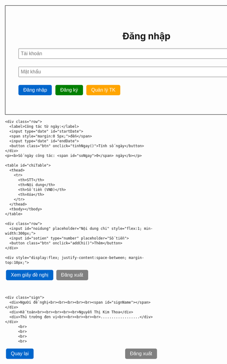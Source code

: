 <html lang="vi">
<head>
  <meta charset="UTF-8">
  <title>Quản lý chi tiêu & Giấy đề nghị thanh toán</title>
  <style>
@media print {
    .btn, #phieuArea .btn {
    display: none !important;
  }
}
 @page {
    size: A4;
    margin: 15mm;
}

#phieuArea .header {
  position: relative;
  margin-bottom: 10px;
}

#phieuArea .logo {
  position: absolute;
  top: 0;
  left: 0;
}

#phieuArea .logo img {
  width: 120px;  /* chỉnh kích thước logo */
  height: auto;
}

#phieuArea .title {
  text-align: center;
}


    body { font-family: "Times New Roman", serif; margin: 40px; -webkit-print-color-adjust: exact;
    print-color-adjust: exact; }
    .container { width: 850px; margin: auto; border: 1px solid #000; padding: 40px; font-size: 20px; }
    .hidden { display: none; }
    h2 { text-align: center; margin-bottom: 15px; }
    .btn { margin: 3px; padding: 8px 16px; background: #0066cc; color: #fff; border: none; border-radius: 5px; cursor: pointer; font-size: 16px; }
    .btn.gray { background: gray; }
    .btn.green { background: green; }
    .btn.orange { background: orange; }
    table { width: 100%; border-collapse: collapse; margin-top: 15px; font-size: 16px; }
    table, th, td { border: 1px solid #000; text-align: center; }
    th, td { padding: 6px; text-align: center; }
    .right { text-align: center; }
    .delBtn { background: red; color: white; border: none; padding: 3px 8px; cursor: pointer; border-radius: 3px; }
    input, select { padding: 6px; margin: 3px; font-size: 16px; }
    .row { display: flex; align-items: center; margin-bottom: 8px; flex-wrap: wrap; }
    .row label { min-width: 160px; }
    .selected-cb { display: inline-block; background: #f0f0f0; padding: 5px 10px; border-radius: 12px; margin: 2px; }
    .selected-cb span { color: red; margin-left: 5px; cursor: pointer; }
    .sign { display: flex; justify-content: space-between; margin-top: 10px; }
    .sign div { width: 30%; text-align: center; min-height: 80px; }
    /* Edit panel */
    #editArea { width: 500px; margin: 15px auto; border: 1px dashed #666; padding: 12px; background: #fafafa; }
    #editArea table, #editArea th, #editArea td { border: 1px solid #ccc; text-align: left; }
    #editArea th, #editArea td { padding: 8px; }
    td.editable { cursor: pointer; background: #fff; }
    td.editable input { width: 100%; box-sizing: border-box; font-size: 16px; padding: 4px; }
    /* date row above sign, distributed in 3 columns to place date above right-most (Thủ trưởng) */
    .dateRow { display:flex; justify-content:space-between; margin-top:8px; margin-bottom:6px; }
    .dateRowSingle {
  text-align: right;
  margin-top: 8px;
  margin-bottom: 6px;
  font-style: italic;

}
    .dateRow div { width:30%; text-align:center; }
    .dateRight { text-align:right; }
  </style>
</head>
<body>

  <!-- ===== Đăng nhập ===== -->
  <div id="loginArea" class="container">
    <h2>Đăng nhập</h2>
    <p><input id="username" placeholder="Tài khoản" style="width:100%"></p>
    <p><input id="password" type="password" placeholder="Mật khẩu" style="width:100%"></p>
    <button class="btn" onclick="login()">Đăng nhập</button>
    <button class="btn green" onclick="showRegister()">Đăng ký</button>
    <button class="btn orange" onclick="showManage()">Quản lý TK</button>
    <p id="loginMsg" style="color:red"></p>
  </div>

  <!-- ===== Đăng ký ===== -->
  <div id="registerArea" class="container hidden">
    <h2>Đăng ký tài khoản</h2>
    <p><input id="regHoten" placeholder="Họ tên" style="width:100%"></p>
    <p><input id="regUser" placeholder="Tên đăng nhập" style="width:100%"></p>
    <p><input id="regPass" type="password" placeholder="Mật khẩu" style="width:100%"></p>
    <p><input id="regTieuvat" type="number" placeholder="Mức tiêu vặt/ngày (VNĐ)" style="width:100%"></p>
    <button class="btn" onclick="register()">Tạo tài khoản</button>
    <button class="btn gray" onclick="backLogin()">Quay lại</button>
    <p id="regMsg" style="color:red"></p>
  </div>

  <!-- ===== Quản lý tài khoản ===== -->
  <div id="manageArea" class="container hidden">
    <h2>Quản lý tài khoản</h2>
    <table id="userTable">
      <thead>
        <tr>
          <th>STT</th>
          <th>Họ tên</th>
          <th>Tài khoản</th>
          <th>Tiêu vặt/ngày</th>
          <th>Hành động</th>
        </tr>
      </thead>
      <tbody></tbody>
    </table>
    <button class="btn gray" onclick="backLogin()">Quay lại</button>
  </div>

  <!-- Edit panel (ẩn) -->
  <div id="editArea" class="hidden">
    <h3>Sửa tài khoản</h3>
    <table id="editTable" style="width:100%;"></table>
    <div style="text-align:right; margin-top:10px;">
      <button class="btn gray" onclick="cancelEdit()">Hủy</button>
      <button class="btn green" onclick="saveEditPanel()">Lưu</button>
    </div>
  </div>

  <!-- ===== Nhập chi tiêu ===== -->
  <div id="inputArea" class="container hidden">
  <h2>Nhập chi tiêu</h2>
  <p>Xin chào, <b id="userName"></b>!</p>
  

    <div class="row">
      <label>Cán bộ công tác:</label>
      <select id="cbSelect"><option value="">-- Chọn cán bộ --</option></select>
      <button class="btn" onclick="addCanBo()">Thêm</button>
    </div>
    <div id="dsCanBo"></div>

    <div class="row">
  <label>Địa điểm công tác:</label>
  <input id="diadiem" placeholder="Nhập địa điểm..." style="flex:1; min-width:350px;">
</div>

    <div class="row">
      <label>Công tác từ ngày:</label>
      <input type="date" id="startDate">
      <span style="margin:0 5px;">đến</span>
      <input type="date" id="endDate">
      <button class="btn" onclick="tinhNgay()">Tính số ngày</button>
    </div>
    <p><b>Số ngày công tác: <span id="soNgay">0</span> ngày</b></p>

    <table id="chiTable">
      <thead>
        <tr>
          <th>STT</th>
          <th>Nội dung</th>
          <th>Số tiền (VNĐ)</th>
          <th>Xóa</th>
        </tr>
      </thead>
      <tbody></tbody>
    </table>

    <div class="row">
      <input id="noidung" placeholder="Nội dung chi" style="flex:1; min-width:300px;">
      <input id="sotien" type="number" placeholder="Số tiền">
      <button class="btn" onclick="addChi()">Thêm</button>
    </div>

    <div style="display:flex; justify-content:space-between; margin-top:10px;">
  <button class="btn" onclick="showPhieu()">Xem giấy đề nghị</button>
  <button class="btn gray" onclick="logout()">Đăng xuất</button>
</div>
  </div>

  <!-- ===== Phiếu ===== -->
  <div id="phieuArea" class="container hidden">
    <div class="header">
    <div class="logo">
      <img src="logo-h2soft.jpg" alt="Logo H2SOFT">
    </div>
    <div style="text-align:center">
      <p><b>CỘNG HOÀ XÃ HỘI CHỦ NGHĨA VIỆT NAM</b></p>
      <p>Độc lập - Tự do - Hạnh phúc</p>
      <p>-----o0o-----</p>
    </div>
    </div>

    

    <h2>GIẤY ĐỀ NGHỊ THANH TOÁN</h2>
    <p>Kính gửi: Ban lãnh đạo công ty Cổ Phần Công Nghệ H2soft</p>
    <p>Tôi là: <span id="ten"></span></p>
    <p>Địa điểm công tác: <span id="ddCongTac"></span></p>
    <p>Đề nghị công ty thanh toán cho tôi các khoản sau:</p>

    <table id="dsChi">
      <thead>
        <tr><th>STT</th><th>Nội dung</th><th>Số tiền (VNĐ)</th></tr>
      </thead>
      <tbody></tbody>
      <tfoot>
        <tr><td colspan="2"><b>Tổng cộng</b></td><td class="right" id="tong"></td></tr>
      </tfoot>
    </table>

    <p>Viết bằng chữ: <i id="bangChu"></i></p>

    <!-- Ngày tháng năm: đặt lên phía trên ô "Thủ trưởng đơn vị" (ở cột phải) -->
    <div class="dateRowSingle">
  <div id="ngayThangNam"></div>
</div>
        <br>
        

    <div class="sign">
      <div>Người đề nghị<br><br><br><br><br><span id="signName"></span></div>
      <div>Kế toán<br><br><br><br><br>Nguyễn Thị Kim Thoa</div>
      <div>Thủ trưởng đơn vị<br><br><br><br><br>..................</div>
    </div>
          <br>
          <br>
          <br>
          <br>
   <div style="display:flex; justify-content:space-between; margin-top:10px;">
  <button class="btn" onclick="back()">Quay lại</button>
  <button class="btn gray" onclick="logout()">Đăng xuất</button>
</div>
  </div>

  

  <script>
    // ====== Quản lý user ======
    let users = [];
    let currentUser = null;
    let soNgayCongTac = 0;
    let selectedCanBo = [];
    let diaDiem = "";
    let currentEditingUsername = null;

    function getCongTacPhi(user, diaDiem) {
  if (!diaDiem) return user.tieuvat; // fallback về mức mặc định

  let diaDiemLower = diaDiem.toLowerCase();
  let diaDiemDacBiet = ["ninh hòa", "vạn ninh", "cam lâm", "cam ranh", "yang bay"];

  // kiểm tra nếu diaDiem nhập thuộc danh sách đặc biệt
  let isSpecial = diaDiemDacBiet.some(d => diaDiemLower.includes(d));

  if (isSpecial) {
    if (user.username === "hai" || user.username === "hoan") {
      return 80000;
    } else {
      return 40000;
    }
  }

  // nếu không thuộc địa điểm đặc biệt thì lấy mức tiêu vặt mặc định
  return user.tieuvat;
}

    function loadUsers() {
      let data = localStorage.getItem("users");
      if(data) {
        users = JSON.parse(data);
      } else {
        users = [
          { username: "tung", password: "123", hoten: "Phạm Tiến Tùng", tieuvat: 100000, chitieu: [] },
          { username: "hai", password: "123", hoten: "Đinh Tuấn Hải", tieuvat: 200000, chitieu: [] }
        ];
        saveUsers();
      }
    }
    function saveUsers() { localStorage.setItem("users", JSON.stringify(users)); }
    function reloadCanBoList() {
      let sel = document.getElementById("cbSelect");
      sel.innerHTML = '<option value="">-- Chọn cán bộ --</option>';
      users.forEach(u => {
        let opt = document.createElement("option");
        opt.value = u.username;
        opt.textContent = u.hoten;
        sel.appendChild(opt);
      });
    }

    window.onload = () => { loadUsers(); reloadCanBoList(); };

    // ====== Login/Register ======
    function login() {
      let u = document.getElementById("username").value;
      let p = document.getElementById("password").value;
      let user = users.find(x => x.username === u && x.password === p);
      if(user) {
        currentUser = user;
        document.getElementById("loginArea").classList.add("hidden");
        document.getElementById("inputArea").classList.remove("hidden");
        document.getElementById("userName").innerText = currentUser.hoten;
        renderChiTable();
      } else {
        document.getElementById("loginMsg").innerText = "Sai tài khoản hoặc mật khẩu!";
      }
    }
    function showRegister() {
      document.getElementById("loginArea").classList.add("hidden");
      document.getElementById("registerArea").classList.remove("hidden");
    }
    function backLogin() {
      hideEditPanel();
      document.getElementById("registerArea").classList.add("hidden");
      document.getElementById("manageArea").classList.add("hidden");
      document.getElementById("loginArea").classList.remove("hidden");
    }
    function logout() {
  currentUser = null;
  selectedCanBo = [];
  soNgayCongTac = 0;
  diaDiem = "";

  // Ẩn tất cả các khu vực
  document.getElementById("inputArea").classList.add("hidden");
  document.getElementById("phieuArea").classList.add("hidden");
  document.getElementById("manageArea").classList.add("hidden");
  document.getElementById("registerArea").classList.add("hidden");

  // Hiện lại màn hình đăng nhập
  document.getElementById("loginArea").classList.remove("hidden");

  // Reset form đăng nhập
  document.getElementById("username").value = "";
  document.getElementById("password").value = "";
  document.getElementById("loginMsg").innerText = "";
}


    function register() {
      let hoten = document.getElementById("regHoten").value.trim();
      let user = document.getElementById("regUser").value.trim();
      let pass = document.getElementById("regPass").value.trim();
      let tieuvat = parseInt(document.getElementById("regTieuvat").value);
      if(!hoten || !user || !pass || !tieuvat) {
        document.getElementById("regMsg").innerText = "Vui lòng nhập đầy đủ thông tin!";
        return;
      }
      if(users.find(x => x.username === user)) {
        document.getElementById("regMsg").innerText = "Tên đăng nhập đã tồn tại!";
        return;
      }
      users.push({ username: user, password: pass, hoten: hoten, tieuvat: tieuvat, chitieu: [] });
      saveUsers(); reloadCanBoList();
      document.getElementById("regMsg").style.color = "green";
      document.getElementById("regMsg").innerText = "Đăng ký thành công!";
      setTimeout(backLogin, 1500);
    }

    // ====== Quản lý TK ======
    function showManage() {
      document.getElementById("loginArea").classList.add("hidden");
      document.getElementById("manageArea").classList.remove("hidden");
      renderUserTable();
    }
    function renderUserTable() {
      let tbody = document.querySelector("#userTable tbody");
      tbody.innerHTML = "";
      users.forEach((u,i) => {
        let tr = document.createElement("tr");
        tr.innerHTML = `
          <td>${i+1}</td>
          <td>${u.hoten}</td>
          <td>${u.username}</td>
          <td>${u.tieuvat.toLocaleString()} đ</td>
          <td>
            <button class="delBtn" onclick="deleteUser('${u.username}')">Xóa</button>
            <button class="btn green" onclick="openEditPanel('${u.username}')">Sửa</button>
          </td>
        `;
        tbody.appendChild(tr);
      });
    }
    function deleteUser(username) {
      if(confirm("Xóa tài khoản " + username + "?")) {
        users = users.filter(u => u.username !== username);
        saveUsers(); reloadCanBoList(); renderUserTable();
      }
    }

    // Edit panel
    function openEditPanel(username) {
      let user = users.find(u => u.username === username);
      if(!user) return;
      currentEditingUsername = username;
      document.getElementById("editArea").classList.remove("hidden");
      const tbody = document.querySelector("#editTable");
      tbody.innerHTML = `
        <thead><tr><th>Trường</th><th>Giá trị (click để sửa)</th></tr></thead>
        <tbody>
        <tr>
          <td style="width:35%"><b>Họ tên</b></td>
          <td class="editable" data-field="hoten">${user.hoten}</td>
        </tr>
        <tr>
          <td><b>Tài khoản</b></td>
          <td>${user.username}</td>
        </tr>
        <tr>
          <td><b>Mức tiêu vặt/ngày (VNĐ)</b></td>
          <td class="editable" data-field="tieuvat">${user.tieuvat}</td>
        </tr>
        </tbody>
      `;
      document.querySelectorAll("#editTable td.editable").forEach(td=>{
        td.addEventListener("click", function handler(){
          if(td.querySelector("input")) return;
          let field = td.dataset.field;
          let old = td.innerText.replace(/,/g,"").trim();
          let input = document.createElement("input");
          input.type = (field === "tieuvat") ? "number" : "text";
          input.value = old;
          td.innerHTML = "";
          td.appendChild(input);
          input.focus();
          input.addEventListener("blur", ()=>{
            let v = input.value.trim();
            td.innerText = (v===""? "" : v);
          });
          input.addEventListener("keydown", e=>{
            if(e.key==="Enter") input.blur();
            if(e.key==="Escape") td.innerText = old;
          });
        });
      });
    }
    function cancelEdit(){ currentEditingUsername=null; hideEditPanel(); }
    function hideEditPanel(){ document.getElementById("editArea").classList.add("hidden"); }
    function saveEditPanel(){
      if(!currentEditingUsername) return;
      let user = users.find(u=>u.username===currentEditingUsername);
      if(!user) return;
      let newHoten = document.querySelector("#editTable td[data-field='hoten']").innerText.trim();
      let newTieuvat = parseInt(document.querySelector("#editTable td[data-field='tieuvat']").innerText.trim());
      if(newHoten===""){ alert("Họ tên không được để trống!"); return; }
      if(isNaN(newTieuvat)||newTieuvat<=0){ alert("Mức tiêu vặt phải là số > 0!"); return; }
      user.hoten=newHoten; user.tieuvat=newTieuvat;
      saveUsers(); reloadCanBoList(); renderUserTable();
      currentEditingUsername=null; hideEditPanel(); alert("Cập nhật thành công!");
    }

    // ====== Cán bộ + chi tiêu ======
    function addCanBo() {
      let sel=document.getElementById("cbSelect");
      let val=sel.value;
      if(val && !selectedCanBo.includes(val)){ selectedCanBo.push(val); renderCanBo(); }
    }
    function removeCanBo(username){ selectedCanBo=selectedCanBo.filter(c=>c!==username); renderCanBo(); }
    function renderCanBo(){
      let div=document.getElementById("dsCanBo"); div.innerHTML="";
      selectedCanBo.forEach(c=>{
        let u=users.find(x=>x.username===c);
        if(u){
          let span=document.createElement("div");
          span.className="selected-cb";
          span.innerHTML=`${u.hoten} <span onclick="removeCanBo('${c}')">x</span>`;
          div.appendChild(span);
        }
      });
    }
    function tinhNgay(){
      let sVal = document.getElementById("startDate").value;
      let eVal = document.getElementById("endDate").value;
      let s = new Date(sVal);
      let e = new Date(eVal);
      if(!isNaN(s) && !isNaN(e) && e >= s){
        soNgayCongTac = Math.floor((e - s)/(1000*60*60*24)) + 1;
        document.getElementById("soNgay").innerText = soNgayCongTac;
      } else {
        alert("Vui lòng chọn ngày hợp lệ (end >= start).");
      }
    }

    function addChi() {
      if(!currentUser){ alert("Vui lòng đăng nhập trước."); return; }
      let nd=document.getElementById("noidung").value.trim();
      let st=parseInt(document.getElementById("sotien").value);
      if(nd && st>0) {
        currentUser.chitieu.push({noidung:nd,sotien:st}); saveUsers(); renderChiTable();
        document.getElementById("noidung").value=""; document.getElementById("sotien").value="";
      } else {
        alert("Vui lòng điền nội dung và số tiền (>0).");
      }
    }
    function delChi(i) { currentUser.chitieu.splice(i,1); saveUsers(); renderChiTable(); }

   function renderChiTable() {
  if(!currentUser) return;
  let tbody = document.querySelector("#chiTable tbody");
  tbody.innerHTML = "";
  currentUser.chitieu.forEach((c, i) => {
    let tr = document.createElement("tr");
    tr.innerHTML = `
      <td>${i+1}</td>
      <td class="editable" data-field="noidung" data-index="${i}" style="text-align:left">${c.noidung}</td>
      <td class="editable" data-field="sotien" data-index="${i}" style="text-align:right">${c.sotien.toLocaleString()}</td>
      <td><button class="delBtn" onclick="delChi(${i})">Xoá</button></td>
    `;
    tbody.appendChild(tr);
  });

  // Gắn sự kiện click cho tất cả ô editable
  tbody.querySelectorAll("td.editable").forEach(td => {
    td.addEventListener("click", function handler() {
      // nếu đang có input thì không tạo thêm
      if (td.querySelector("input")) return;

      let oldValue = td.innerText.replace(/,/g, "").trim();
      let field = td.dataset.field;
      let index = parseInt(td.dataset.index, 10);

      let input = document.createElement("input");
      input.type = (field === "sotien") ? "number" : "text";
      input.value = oldValue;
      input.style.width = "100%";
      input.style.boxSizing = "border-box";

      td.innerHTML = "";
      td.appendChild(input);
      input.focus();

      // Khi mất focus -> lưu thay đổi (nếu hợp lệ)
      input.addEventListener("blur", () => {
        let newVal = input.value.trim();

        if (field === "sotien") {
          let num = parseInt(newVal, 10);
          if (!isNaN(num) && num >= 0) {
            currentUser.chitieu[index].sotien = num;
            td.innerText = num.toLocaleString();
          } else {
            // giữ lại giá trị cũ nếu nhập không hợp lệ
            td.innerText = parseInt(oldValue, 10).toLocaleString();
          }
        } else { // noidung
          if (newVal !== "") {
            currentUser.chitieu[index].noidung = newVal;
            td.innerText = newVal;
          } else {
            td.innerText = oldValue;
          }
        }
        saveUsers(); // lưu vào localStorage
      });

      // Phím tắt: Enter = lưu (blur), Escape = hủy
      input.addEventListener("keydown", (e) => {
        if (e.key === "Enter") input.blur();
        if (e.key === "Escape") {
          td.innerText = oldValue;
        }
      });
    });
  });
}

    // ====== In phiếu ======
    function showPhieu() {
      if(!currentUser){ alert("Vui lòng đăng nhập để tạo phiếu."); return; }
      diaDiem = document.getElementById("diadiem").value.trim();
      document.getElementById("inputArea").classList.add("hidden");
      document.getElementById("phieuArea").classList.remove("hidden");
      renderPhieu();
    }
    function back() {
      document.getElementById("phieuArea").classList.add("hidden");
      document.getElementById("inputArea").classList.remove("hidden");
    }

    function renderPhieu() {
      // Tên cán bộ (danh sách)
      let dsTen = selectedCanBo.map(c=>{let u=users.find(x=>x.username===c);return u?u.hoten:"";}).filter(x=>x);
      document.getElementById("ten").innerText = dsTen.join(", ") || currentUser.hoten;
      document.getElementById("ddCongTac").innerText = diaDiem||"..................";
      document.getElementById("signName").innerText = currentUser.hoten;

      // Danh sách chi tiêu (của currentUser) + tiêu vặt cho CB được chọn
      let tbody=document.querySelector("#dsChi tbody"); tbody.innerHTML="";
      let tong=0, stt=0;
      currentUser.chitieu.forEach((c)=>{ tong+=c.sotien; stt++;
        let row = document.createElement("tr");
        row.innerHTML = `<td>${stt}</td><td style="text-align:left">${c.noidung}</td><td class="right">${c.sotien.toLocaleString()}</td>`;
        tbody.appendChild(row);
      });

    selectedCanBo.forEach(name => {
  let u = users.find(x => x.username === name);
  if (u && soNgayCongTac > 0) {
    let congTacPhi = getCongTacPhi(u, diaDiem);  // lấy mức công tác phí đúng
    let tienTV = congTacPhi * soNgayCongTac;
    tong += tienTV;

    stt++; // tăng số thứ tự
    let row = document.createElement("tr");
    row.innerHTML = `
      <td>${stt}</td>
      <td style="text-align:left">
        Tiêu vặt cho ${u.hoten} (${soNgayCongTac} ngày × ${congTacPhi.toLocaleString()} đ)
      </td>
      <td class="right">${tienTV.toLocaleString()}</td>
    `;
    tbody.appendChild(row);
  }
});

      document.getElementById("tong").innerText = tong.toLocaleString();
      document.getElementById("bangChu").innerText = convertNumberToVietnameseWords(tong);
      // Ngày tháng năm: hiện ngày hiện tại (có thể chỉnh nếu muốn)
      document.getElementById("ngayThangNam").innerText = formatTodayForPrint();
    }

    // ====== Hàm chuyển số sang chữ (Tiếng Việt) ======
    // Trả về chuỗi chỉ bằng chữ (ví dụ: "Một triệu hai trăm ba mươi bốn nghìn đồng")
    function convertNumberToVietnameseWords(amount) {
      if (isNaN(amount) || amount === 0) return "Không đồng";
      const units = ["","một","hai","ba","bốn","năm","sáu","bảy","tám","chín"];
      const scales = ["","nghìn","triệu","tỷ","nghìn tỷ","triệu tỷ","tỷ tỷ"];
      function readThreeDigits(num) {
        let hundred = Math.floor(num/100);
        let tenUnit = num % 100;
        let ten = Math.floor(tenUnit/10);
        let unit = tenUnit % 10;
        let parts = [];
        if (hundred>0) parts.push(units[hundred] + " trăm");
        if (ten>1) {
          parts.push(units[ten] + " mươi" + (unit===1 ? " mốt" : (unit===4 ? " tư" : (unit===5 ? " lăm" : (unit>0 ? " " + units[unit] : "")))));
        } else if (ten===1) {
          parts.push("mười" + (unit===0 ? "" : (unit===5 ? " lăm" : " " + units[unit])));
        } else if (ten===0 && unit>0) {
          if (hundred>0) parts.push("lẻ " + (unit===5 ? "năm" : units[unit]));
          else parts.push(units[unit]);
        } else if (ten>1 && unit===0) {
          // nothing extra
        }
        return parts.join(" ");
      }
      // Split into groups of 3 digits from right
      let groups = [];
      let n = Math.abs(Math.floor(amount));
      while (n > 0) { groups.push(n % 1000); n = Math.floor(n / 1000); }
      let words = [];
      for (let i = groups.length - 1; i >= 0; i--) {
        let g = groups[i];
        if (g === 0) {
          // nếu nằm giữa các group khác không thì vẫn cần đánh dấu "không" khi các sau group có giá trị
          // nhưng để đơn giản, ta bỏ qua group 0 trừ khi tất cả đều 0
        } else {
          let part = readThreeDigits(g);
          if (part) {
            part = part.trim();
            if (scales[i]) part += " " + scales[i];
            words.push(part);
          }
        }
      }
      // Xử lý một vài quy tắc tiếng Việt đặc biệt (mốt/tư/lăm)
      let result = words.join(" ").replace(/\s+/g," ").trim();
      // normalize: một -> Một đầu câu? keep lowercase as user wanted
      // thêm "đồng" ở cuối
      return capitalizeFirstLetter(result) + " đồng";
    }

    function capitalizeFirstLetter(s){
      if(!s) return s;
      return s.charAt(0).toUpperCase() + s.slice(1);
    }

    // Hàm lấy ngày hiện tại dạng "Ngày dd tháng mm năm yyyy"
    function formatTodayForPrint(){
      let d = new Date();
      let dd = d.getDate(); let mm = d.getMonth()+1; let yy = d.getFullYear();
      return `Ngày ${dd} tháng ${mm} năm ${yy}`;
    }
   /* function formatDateFromEndPlus2(){
  let eVal = document.getElementById("endDate").value;
  let d = eVal ? new Date(eVal) : new Date();
  d.setDate(d.getDate() + 2);
  let dd = d.getDate();
  let mm = d.getMonth() + 1;
  let yy = d.getFullYear();
  return `Ngày ${dd} tháng ${mm} năm ${yy}`;
}*/
    // OPTIONAL: nếu muốn hiển thị ngày dựa trên endDate (nếu đã chọn), có thể dùng:
    // function formatDateForPrintFromInput() { ... }

    // Helper: khi load demo, nếu chưa đăng nhập thì chỉ render danh sách rỗng
    // Bạn có thể thêm tính năng in ấn (window.print()) nếu cần.
  </script>
</body>
</html>
